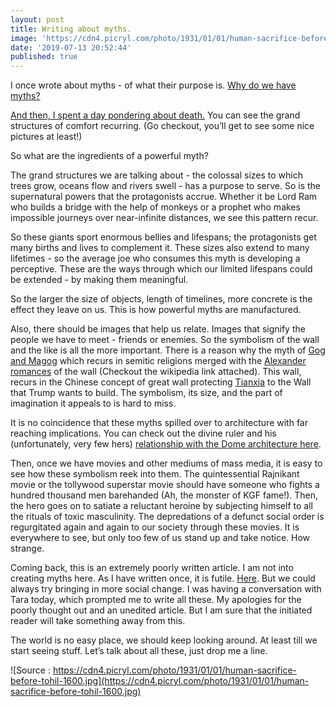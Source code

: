 ```yaml
---
layout: post
title: Writing about myths.
image: 'https://cdn4.picryl.com/photo/1931/01/01/human-sacrifice-before-tohil-1600.jpg'
date: '2019-07-13 20:52:44'
published: true
---
```


I once wrote about myths - of what their purpose is. [Why do we have myths?](http://blog.hashin.me/2018/07/17/why-do-we-have-myths/)

[And then, I spent a day pondering about death.](https://www.quora.com/What-is-death-in-the-eyes-of-an-atheist/answer/Hashin-Jithu) You can see the grand structures of comfort recurring. (Go checkout, you’ll get to see some nice pictures at least!)

So what are the ingredients of a powerful myth?

The grand structures we are talking about - the colossal sizes to which trees grow, oceans flow and rivers swell - has a purpose to serve. So is the supernatural powers that the protagonists accrue. Whether it be Lord Ram who builds a bridge with the help of monkeys or a prophet who makes impossible journeys over near-infinite distances, we see this pattern recur.

So these giants sport enormous bellies and lifespans; the protagonists get many births and lives to complement it. These sizes also extend to many lifetimes - so the average joe who consumes this myth is developing a perceptive. These are the ways through which our limited lifespans could be extended - by making them meaningful. 

So the larger the size of objects, length of timelines, more concrete is the effect they leave on us. This is how powerful myths are manufactured. 

Also, there should be images that help us relate. Images that signify the people we have to meet - friends or enemies. So the symbolism of the wall and the like is all the more important. There is a reason why the myth of [Gog and Magog](https://en.wikipedia.org/wiki/Gog_and_Magog) which recurs in semitic religions merged with the [Alexander romances](https://en.wikipedia.org/wiki/Alexander_Romance) of the wall (Checkout the wikipedia link attached). This wall, recurs in the Chinese concept of great wall protecting [Tianxia](https://en.wikipedia.org/wiki/Tianxia) to the Wall that Trump wants to build. The symbolism, its size, and the part of imagination it appeals to is hard to miss.

It is no coincidence that these myths spilled over to architecture with far reaching implications. You can check out the divine ruler and his (unfortunately, very few hers) [relationship with the Dome architecture here]( https://en.wikipedia.org/wiki/Symbolism_of_domes#Divine_ruler).

Then, once we have movies and other mediums of mass media, it is easy to see how these symbolism reek into them. The quintessential Rajnikant movie or the tollywood superstar movie should have someone who fights a hundred thousand men barehanded (Ah, the monster of KGF fame!). Then, the hero goes on to satiate a reluctant heroine by subjecting himself to all the rituals of toxic masculinity. The depredations of a defunct social order is regurgitated again and again to our society through these movies. It is everywhere to see, but only too few of us stand up and take notice. How strange.

Coming back, this is an extremely poorly written article. I am not into creating myths here. As I have written once, it is futile. [Here](https://www.quora.com/Should-we-change-the-old-age-tales-of-rescuing-the-princess-with-new-thoughts-of-equality/answer/Hashin-Jithu). But we could always try bringing in more social change. I was having a conversation with Tara today, which prompted me to write all these. My apologies for the poorly thought out and an unedited article. But I am sure that the initiated reader will take something away from this.

The world is no easy place, we should keep looking around. At least till we start seeing stuff. Let’s talk about all these, just drop me a line.

![Source : https://cdn4.picryl.com/photo/1931/01/01/human-sacrifice-before-tohil-1600.jpg](https://cdn4.picryl.com/photo/1931/01/01/human-sacrifice-before-tohil-1600.jpg)